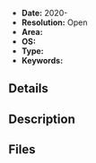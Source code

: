 <!---
IMPORTANT: Issues that don't follow this template will be deleted.

Prefix the issue title with the report ID, for example: `FB6993802: Something doesn't work`

Please include everything from the original submitted report.

If Apple closes your report, close this issue.

Also try to keep the report up to date if the status changes.

If Apple replies to your report, submit the replies as comments to the issue.

Example report: https://github.com/feedback-assistant/reports/issues/1
--->


- **Date:** 2020-
- **Resolution:** Open
- **Area:** 
- **OS:** 
- **Type:** 
- **Keywords:** 

<!---
EXAMPLE
- **Date:** 2019-08-14 (The date should be in exactly this format!)
- **Resolution:** Open
- **Area:** AppKit
- **OS:** macOS 10.14.6
- **Type:** Incorrect/Unexpected Behavior
- **Keywords:** preferences, auto-layout, tabbing (Optional, just to make your report more easily searchable. Don't include words already used in the title or description.)
--->


## Details

<!--- Copy-paste the “Details” section from the original report --->
<!--- Remove this section if there are no useful details --->


## Description

<!--- Copy-paste the “Description” section from the original report --->


## Files

<!--- Attach files from the original report here --->
<!--- DO NOT attach your sysdiagnose file as it contains sensitive data --->
<!--- Remove this section if there are no files to attach --->
